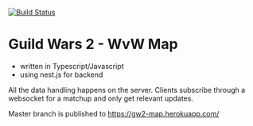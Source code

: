 [![Build Status](https://travis-ci.org/FrecksterGIT/gw2-wvw-map-nest-ts.svg?branch=develop)](https://travis-ci.org/FrecksterGIT/gw2-wvw-map-nest-ts)

# Guild Wars 2 - WvW Map

- written in Typescript/Javascript
- using nest.js for backend

All the data handling happens on the server. Clients subscribe through a websocket for a matchup and only get relevant updates.

Master branch is published to https://gw2-map.herokuapp.com/
